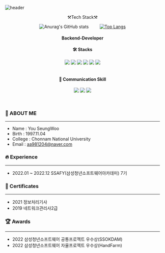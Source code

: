 ![header](https://capsule-render.vercel.app/api?type=Waving&color=add8e6&height=300&section=header&text=YouSeungWoo&fontSize=90&fontColor=ffffff)

<div align="center">⚒Tech Stack⚒ </div>


<div align="center">
  
![Anurag's GitHub stats](https://github-readme-stats.vercel.app/api?username=swyou1123&show_icons=true&theme=radical) &nbsp;&nbsp;&nbsp;&nbsp;&nbsp;&nbsp;&nbsp;
[![Top Langs](https://github-readme-stats.vercel.app/api/top-langs/?username=swyou1123)](https://github.com/hyejin-github/github-readme-stats)

#### Backend-Developer


#### 🛠 Stacks

<img src="https://img.shields.io/badge/Java-010101?style=for-the-badge&logo=java&logoColor=#007396"/> <img src="https://img.shields.io/badge/Spring Boot-6DB33F?style=for-the-badge&logo=Spring Boot&logoColor=white"/> <img src="https://img.shields.io/badge/Redis-D12228?style=for-the-badge&logo=Redis&logoColor=white"/> <img src="https://img.shields.io/badge/Mysql-007396?style=for-the-badge&logo=Mysql&logoColor=white"/> <img src="https://img.shields.io/badge/Amazon EC2-FF9900?style=for-the-badge&logo=Amazon EC2&logoColor=white" /> <img src="https://img.shields.io/badge/Ubuntu-E95420?style=for-the-badge&logo=Ubuntu&logoColor=white"/><br><br>


#### 📢 Communication Skill

<img src="https://img.shields.io/badge/Jira-0052CC?style=for-the-badge&logo=Jira&logoColor=white"/>  <img src="https://img.shields.io/badge/GitLab-FCA121?style=for-the-badge&logo=GitLab&logoColor=white"/> <img src="https://img.shields.io/badge/PostMan-D24939?style=for-the-badge&logo=PostMan&logoColor=white"/> 
  
</div>


<br />
 
### 👩 ABOUT ME 
<hr />

- Name : You SeungWoo
- Birth : 1997.11.04
- College : Chonnam National University
- Email : aa981204@naver.com

### 🔥 Experience
<hr />

- 2022.01 ~ 2022.12 SSAFY(삼성청년소프트웨어아카데미) 7기

### 🥇 Certificates
<hr />

- 2021 정보처리기사
- 2019 네트워크관리사2급

### 🏆 Awards
<hr />

- 2022 삼성청년소프트웨어 공통프로젝트 우수상(SSOKDAM)
- 2022 삼성청년소프트웨어 자율프로젝트 우수상(HandFarm)

<br />
